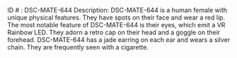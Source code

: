 ID # : DSC-MATE-644
Description: DSC-MATE-644 is a human female with unique physical features. They have spots on their face and wear a red lip. The most notable feature of DSC-MATE-644 is their eyes, which emit a VR Rainbow LED. They adorn a retro cap on their head and a goggle on their forehead. DSC-MATE-644 has a jade earring on each ear and wears a silver chain. They are frequently seen with a cigarette.